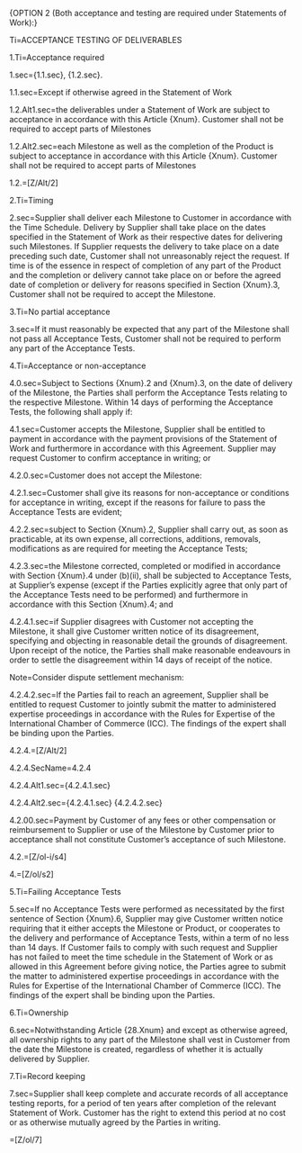 {OPTION 2 (Both acceptance and testing are required under Statements of Work):}

Ti=ACCEPTANCE TESTING OF DELIVERABLES

1.Ti=Acceptance required

1.sec={1.1.sec}, {1.2.sec}.

1.1.sec=Except if otherwise agreed in the Statement of Work

1.2.Alt1.sec=the deliverables under a Statement of Work are subject to acceptance in accordance with this Article {Xnum}. Customer shall not be required to accept parts of Milestones

1.2.Alt2.sec=each Milestone as well as the completion of the Product is subject to acceptance in accordance with this Article {Xnum}. Customer shall not be required to accept parts of Milestones

1.2.=[Z/Alt/2]

2.Ti=Timing

2.sec=Supplier shall deliver each Milestone to Customer in accordance with the Time Schedule. Delivery by Supplier shall take place on the dates specified in the Statement of Work as their respective dates for delivering such Milestones. If Supplier requests the delivery to take place on a date preceding such date, Customer shall not unreasonably reject the request. If time is of the essence in respect of completion of any part of the Product and the completion or delivery cannot take place on or before the agreed date of completion or delivery for reasons specified in Section {Xnum}.3, Customer shall not be required to accept the Milestone.

3.Ti=No partial acceptance

3.sec=If it must reasonably be expected that any part of the Milestone shall not pass all Acceptance Tests, Customer shall not be required to perform any part of the Acceptance Tests.

4.Ti=Acceptance or non-acceptance

4.0.sec=Subject to Sections {Xnum}.2 and {Xnum}.3, on the date of delivery of the Milestone, the Parties shall perform the Acceptance Tests relating to the respective Milestone. Within 14 days of performing the Acceptance Tests, the following shall apply if:

4.1.sec=Customer accepts the Milestone, Supplier shall be entitled to payment in accordance with the payment provisions of the Statement of Work and furthermore in accordance with this Agreement. Supplier may request Customer to confirm acceptance in writing; or

4.2.0.sec=Customer does not accept the Milestone:

4.2.1.sec=Customer shall give its reasons for non-acceptance or conditions for acceptance in writing, except if the reasons for failure to pass the Acceptance Tests are evident;

4.2.2.sec=subject to Section {Xnum}.2, Supplier shall carry out, as soon as practicable, at its own expense, all corrections, additions, removals, modifications as are required for meeting the Acceptance Tests;

4.2.3.sec=the Milestone corrected, completed or modified in accordance with Section {Xnum}.4 under (b)(ii), shall be subjected to Acceptance Tests, at Supplier’s expense (except if the Parties explicitly agree that only part of the Acceptance Tests need to be performed) and furthermore in accordance with this Section {Xnum}.4; and

4.2.4.1.sec=if Supplier disagrees with Customer not accepting the Milestone, it shall give Customer written notice of its disagreement, specifying and objecting in reasonable detail the grounds of disagreement. Upon receipt of the notice, the Parties shall make reasonable endeavours in order to settle the disagreement within 14 days of receipt of the notice. 

Note=Consider dispute settlement mechanism: 

4.2.4.2.sec=If the Parties fail to reach an agreement, Supplier shall be entitled to request Customer to jointly submit the matter to administered expertise proceedings in accordance with the Rules for Expertise of the International Chamber of Commerce (ICC). The findings of the expert shall be binding upon the Parties.

4.2.4.=[Z/Alt/2]

4.2.4.SecName=4.2.4

4.2.4.Alt1.sec={4.2.4.1.sec}

4.2.4.Alt2.sec={4.2.4.1.sec} {4.2.4.2.sec}

4.2.00.sec=Payment by Customer of any fees or other compensation or reimbursement to Supplier or use of the Milestone by Customer prior to acceptance shall not constitute Customer’s acceptance of such Milestone.

4.2.=[Z/ol-i/s4]

4.=[Z/ol/s2]

5.Ti=Failing Acceptance Tests

5.sec=If no Acceptance Tests were performed as necessitated by the first sentence of Section {Xnum}.6, Supplier may give Customer written notice requiring that it either accepts the Milestone or Product, or cooperates to the delivery and performance of Acceptance Tests, within a term of no less than 14 days. If Customer fails to comply with such request and Supplier has not failed to meet the time schedule in the Statement of Work or as allowed in this Agreement before giving notice, the Parties agree to submit the matter to administered expertise proceedings in accordance with the Rules for Expertise of the International Chamber of Commerce (ICC). The findings of the expert shall be binding upon the Parties.

6.Ti=Ownership

6.sec=Notwithstanding Article {28.Xnum} and except as otherwise agreed, all ownership rights to any part of the Milestone shall vest in Customer from the date the Milestone is created, regardless of whether it is actually delivered by Supplier.

7.Ti=Record keeping

7.sec=Supplier shall keep complete and accurate records of all acceptance testing reports, for a period of ten years after completion of the relevant Statement of Work. Customer has the right to extend this period at no cost or as otherwise mutually agreed by the Parties in writing.

=[Z/ol/7]
